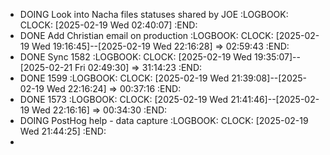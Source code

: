- DOING Look into Nacha files statuses shared by JOE
  :LOGBOOK:
  CLOCK: [2025-02-19 Wed 02:40:07]
  :END:
- DONE Add Christian email on production
  :LOGBOOK:
  CLOCK: [2025-02-19 Wed 19:16:45]--[2025-02-19 Wed 22:16:28] =>  02:59:43
  :END:
- DONE Sync 1582
  :LOGBOOK:
  CLOCK: [2025-02-19 Wed 19:35:07]--[2025-02-21 Fri 02:49:30] =>  31:14:23
  :END:
- DONE 1599
  :LOGBOOK:
  CLOCK: [2025-02-19 Wed 21:39:08]--[2025-02-19 Wed 22:16:24] =>  00:37:16
  :END:
- DONE 1573
  :LOGBOOK:
  CLOCK: [2025-02-19 Wed 21:41:46]--[2025-02-19 Wed 22:16:16] =>  00:34:30
  :END:
- DOING PostHog help - data capture
  :LOGBOOK:
  CLOCK: [2025-02-19 Wed 21:44:25]
  :END:
-
